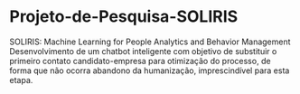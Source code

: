 # Projeto-de-Pesquisa-SOLIRIS
SOLIRIS: Machine Learning for People Analytics and Behavior Management
Desenvolvimento de um chatbot inteligente com objetivo de substituir o primeiro contato candidato-empresa para otimização do processo, de forma que não ocorra abandono da humanização, imprescindível para esta etapa.
